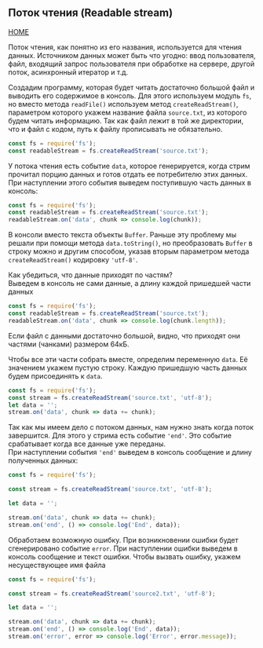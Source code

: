 ## Поток чтения (Readable stream)
[HOME](../README.md)

Поток чтения, как понятно из его названия, используется для чтения данных. Источником данных может быть что угодно: ввод пользователя, файл, входящий запрос пользователя при обработке на сервере, другой поток, асинхронный итератор и т.д.

Создадим программу, которая будет читать достаточно большой файл  и выводить его содержимое в консоль. Для этого используем модуль `fs`, но вместо метода `readFile()` используем метод `createReadStream()`, параметром которого укажем название файла `source.txt`, из которого будем читать информацию. Так как файл лежит в той же директории, что и файл с кодом, путь к файлу прописывать не обязательно.
```js
const fs = require('fs');
const readableStream = fs.createReadStream('source.txt');
```
У потока чтения есть событие `data`, которое генерируется, когда стрим прочитал порцию данных и готов отдать ее потребителю этих данных.
При наступлении этого события выведем поступившую часть данных в консоль:  
```js
const fs = require('fs');
const readableStream = fs.createReadStream('source.txt');
readableStream.on('data', chunk => console.log(chunk));
```  
В консоли вместо текста объекты `Buffer`. Раньше эту проблему мы решали при помощи метода `data.toString()`, но преобразовать `Buffer` в строку можно и другим способом, указав вторым параметром метода `createReadStream()` кодировку `'utf-8'`.

Как убедиться, что данные приходят по частям?  
Выведем в консоль не сами данные, а длину каждой пришедшей части данных
```js
const fs = require('fs');
const readableStream = fs.createReadStream('source.txt');
readableStream.on('data', chunk => console.log(chunk.length));
```  
Если файл с данными достаточно большой, видно, что приходят они частями (чанками) размером 64кБ.

Чтобы все эти части собрать вместе, определим переменную `datа`. Её значением укажем пустую строку. Каждую пришедшую часть данных будем присоединять к `datа`.
```js
const fs = require('fs');
const stream = fs.createReadStream('source.txt', 'utf-8');
let data = '';
stream.on('data', chunk => data += chunk);
```  
Так как мы имеем дело с потоком данных, нам нужно знать когда поток завершится. Для этого у стрима есть событие `'end'`. Это событие срабатывает когда все данные уже переданы.  
При наступлении события `'end'` выведем в консоль сообщение и длину полученных данных:
```js
const fs = require('fs');

const stream = fs.createReadStream('source.txt', 'utf-8');

let data = '';

stream.on('data', chunk => data += chunk);
stream.on('end', () => console.log('End', data));
```
Обработаем возможную ошибку. При возникновении ошибки будет сгенерировано событие `error`. При наступлении ошибки выведем в консоль сообщение и текст ошибки. Чтобы вызвать ошибку, укажем несуществующее имя файла
```js
const fs = require('fs');

const stream = fs.createReadStream('source2.txt', 'utf-8');

let data = '';

stream.on('data', chunk => data += chunk);
stream.on('end', () => console.log('End', data));
stream.on('error', error => console.log('Error', error.message));
```